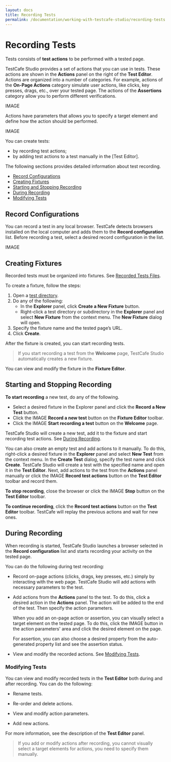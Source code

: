 ```yaml
---
layout: docs
title: Recording Tests
permalink: /documentation/working-with-testcafe-studio/recording-tests
---
```

# Recording Tests

Tests consists of **test actions** to be performed with a tested page.

TestCafe Studio provides a set of actions that you can use in tests. These actions are shown in the **Actions** panel on the right of the **Test Editor**. Actions are organized into a number of categories. For example, actions of the **On-Page Actions** category simulate user actions, like clicks, key presses, drags, etc., over your tested page. The actions of the **Assertions** category allow you to perform different verifications.

IMAGE

Actions have parameters that allows you to specify a target element and define how the action should be performed.

IMAGE

You can create tests:

* by recording test actions;
* by adding test actions to a test manually in the [Test Editor].

The following sections provides detailed information about test recording.

* [Record Configurations](#record-configurations)
* [Creating Fixtures](#creating-fixtures)
* [Starting and Stopping Recording](#starting-and-stopping-recording)
* [During Recording](#during-recording)
* [Modifying Tests](#modifying-tests)

## Record Configurations

You can record a test in any local browser. TestCafe detects browsers installed on the local computer and adds them to the **Record configuration** list. Before recording a test, select a desired record configuration in the list.

IMAGE

## Creating Fixtures

Recorded tests must be organized into fixtures. See [Recorded Tests Files](organizing-tests.md#recorded-tests-files).

To create a fixture, follow the steps:

1. Open a [test directory](organizing-tests.md#test-directory).
2. Do any of the following:
    * In the **Explorer** panel, click **Create a New Fixture** button.
    * Right-click a test directory or subdirectory in the **Explorer** panel and select **New Fixture** from the context menu.
    The **New Fixture** dialog will open.
3. Specify the fixture name and the tested page’s URL.
4. Click **Create**.

After the fixture is created, you can start recording tests.

> If you start recording a test from the **Welcome** page, TestCafe Studio automatically creates a new fixture.

You can view and modify the fixture in the **Fixture Editor**.

## Starting and Stopping Recording

**To start recording** a new test, do any of the following.

* Select a desired fixture in the Explorer panel and click the **Record a New Test** button.
* Click the IMAGE **Record a new test** button on the **Fixture Editor** toolbar.
* Click the IMAGE **Start recording a test** button on the **Welcome** page.

TestCafe Studio will create a new test, add it to the fixture and start recording test actions. See [During Recording](#during-recording).

You can also create an empty test and add actions to it manually. To do this, right-click a desired fixture in the **Explorer** panel and select **New Test** from the context menu. In the **Create Test** dialog, specify the test name and click **Create**. TestCafe Studio will create a test with the specified name and open it in the **Test Editor**. Next, add actions to the test from the **Actions** panel manually or click the IMAGE **Record test actions** button on the **Test Editor** toolbar and record them.

**To stop recording**, close the browser or click the IMAGE **Stop** button on the **Test Editor** toolbar.

**To continue recording**, click the **Record test actions** button on the **Test Editor** toolbar. TestCafe will replay the previous actions and wait for new ones.

## During Recording

When recording is started, TestCafe Studio launches a browser selected in the **Record configuration** list and starts recording your activity on the tested page.

You can do the following during test recording:

* Record on-page actions (clicks, drags, key presses, etc.) simply by interacting with the web page. TestCafe Studio will add actions with necessary parameters to the test.

* Add actions from the **Actions** panel to the test. To do this, click a desired action in the **Actions** panel. The action will be added to the end of the test. Then specify the action parameters.

    When you add an on-page action or assertion, you can visually select a target element on the tested page. To do this, click the IMAGE button in the action parameters' area and click the desired element on the page.

    For assertion, you can also choose a desired property from the auto-generated property list and see the assertion status.

* View and modify the recorded actions. See [Modifying Tests](#modifying-tests).

### Modifying Tests

You can view and modify recorded tests in the **Test Editor** both during and after recording. You can do the following:

* Rename tests.

* Re-order and delete actions.

* View and modify action parameters.

* Add new actions.

For more information, see the description of the **Test Editor** panel.

> If you add or modify actions after recording, you cannot visually select a target elements for actions, you need to specify them manually.